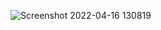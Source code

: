 
![Screenshot 2022-04-16 130819](https://user-images.githubusercontent.com/8881102/163688272-93c34af4-c8cb-4009-8e7b-703482b1b3bb.png)
                                
